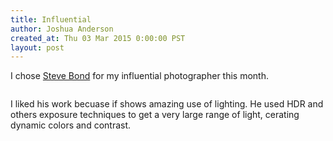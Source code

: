 ```yaml
---
title: Influential
author: Joshua Anderson
created_at: Thu 03 Mar 2015 0:00:00 PST
layout: post
---
```


I chose [Steve Bond](https://www.flickr.com/photos/stevebond) for my influential photographer this month.

<img class="post-image" src="https://s3.amazonaws.com/xatigo/influential-sheet.jpg" alt="">

I liked his work becuase if shows amazing use of lighting. He used HDR and others exposure techniques to get a very large range of light, cerating dynamic colors and contrast.
